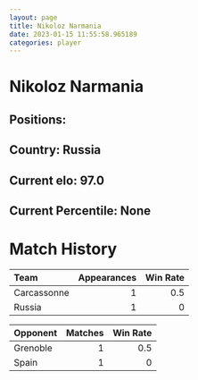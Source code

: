 ```yaml
---  
layout: page  
title: Nikoloz Narmania  
date: 2023-01-15 11:55:58.965189  
categories: player  
---
```

# Nikoloz Narmania

## Positions: 

## Country: Russia

## Current elo: 97.0

## Current Percentile: None

# Match History


| Team        |   Appearances |   Win Rate |
|:------------|--------------:|-----------:|
| Carcassonne |             1 |        0.5 |
| Russia      |             1 |        0   |

| Opponent   |   Matches |   Win Rate |
|:-----------|----------:|-----------:|
| Grenoble   |         1 |        0.5 |
| Spain      |         1 |        0   |